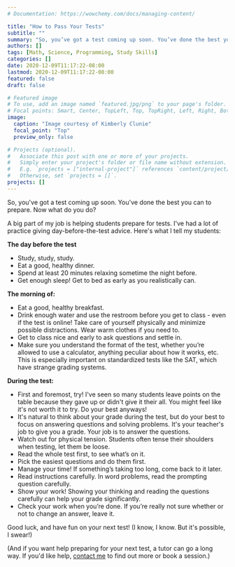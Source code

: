```yaml
---
# Documentation: https://wowchemy.com/docs/managing-content/

title: "How to Pass Your Tests"
subtitle: ""
summary: "So, you’ve got a test coming up soon. You’ve done the best you can to prepare. Now what do you do?"
authors: []
tags: [Math, Science, Programming, Study Skills]
categories: []
date: 2020-12-09T11:17:22-08:00
lastmod: 2020-12-09T11:17:22-08:00
featured: false
draft: false

# Featured image
# To use, add an image named `featured.jpg/png` to your page's folder.
# Focal points: Smart, Center, TopLeft, Top, TopRight, Left, Right, BottomLeft, Bottom, BottomRight.
image:
  caption: "Image courtesy of Kimberly Clunie"
  focal_point: "Top"
  preview_only: false

# Projects (optional).
#   Associate this post with one or more of your projects.
#   Simply enter your project's folder or file name without extension.
#   E.g. `projects = ["internal-project"]` references `content/project/deep-learning/index.md`.
#   Otherwise, set `projects = []`.
projects: []
---
```


So, you've got a test coming up soon. You've done the best you can to prepare. Now what do you do? 

A big part of my job is helping students prepare for tests. I've had a lot of practice giving day-before-the-test advice. Here's what I tell my students:  

**The day before the test**

  * Study, study, study. 
  * Eat a good, healthy dinner. 
* Spend at least 20 minutes relaxing sometime the night before. 
* Get enough sleep! Get to bed as early as you realistically can.

**The morning of:** 

* Eat a good, healthy breakfast. 
* Drink enough water and use the restroom before you get to class - even if the test is online! Take care of yourself physically and minimize possible distractions. Wear warm clothes if you need to. 
* Get to class nice and early to ask questions and settle in. 
* Make sure you understand the format of the test, whether you’re allowed to use a calculator, anything peculiar about how it works, etc. This is especially important on standardized tests like the SAT, which have strange grading systems. 

**During the test:**
 
* First and foremost, try! I've seen so many students leave points on the table because they gave up or didn't give it their all. You might feel like it's not worth it to try. Do your best anyways!  
* It's natural to think about your grade during the test, but do your best to focus on answering questions and solving problems. It's your teacher's job to give you a grade. Your job is to answer the questions.  
* Watch out for physical tension. Students often tense their shoulders when testing, let them be loose. 
* Read the whole test first, to see what’s on it. 
* Pick the easiest questions and do them first. 
* Manage your time! If something’s taking too long, come back to it later. 
* Read instructions carefully. In word problems, read the prompting question carefully.
* Show your work! Showing your thinking and reading the questions carefully can help your grade significantly. 
* Check your work when you’re done. If you’re really not sure whether or not to change an answer, leave it. 


Good luck, and have fun on your next test!
(I know, I know. But it's possible, I swear!) 


(And if you want help preparing for your next test, a tutor can go a long way. If you'd like help, [contact me](about/#contact) to find out more or book a session.)  
